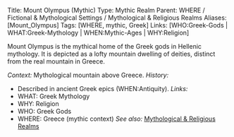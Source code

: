 Title: Mount Olympus (Mythic)
Type: Mythic Realm
Parent: WHERE / Fictional & Mythological Settings / Mythological & Religious Realms
Aliases: [Mount_Olympus]
Tags: [WHERE, mythic, Greek]
Links: [WHO:Greek-Gods | WHAT:Greek-Mythology | WHEN:Mythic-Ages | WHY:Religion]

Mount Olympus is the mythical home of the Greek gods in Hellenic mythology. It is depicted as a lofty mountain dwelling of deities, distinct from the real mountain in Greece.

_Context:_ Mythological mountain above Greece.
_History:_
- Described in ancient Greek epics (WHEN:Antiquity).
_Links:_
- WHAT: Greek Mythology
- WHY: Religion
- WHO: Greek Gods
- WHERE: Greece (mythic context)
_See also:_ [Mythological & Religious Realms](../Mythological-&-Religious-Realms.md)

